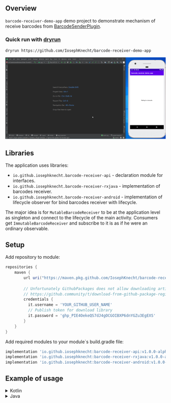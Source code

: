 ## Overview

`barcode-receiver-demo-app` demo project to demonstrate mechanism of receive barcodes
from [BarcodeSenderPlugin](https://github.com/IosephKnecht/barcode-sender-plugin).


### Quick run with [dryrun](https://github.com/cesarferreira/dryrun)
```
dryrun https://github.com/IosephKnecht/barcode-receiver-demo-app
```

![preview](images/preview.gif)

## Libraries

The application uses libraries:

* `io.github.iosephknecht.barcode-receiver-api` - declaration module for interfaces.
* `io.github.iosephknecht.barcode-receiver-rxjava` - implementation of barcodes receiver.
* `io.github.iosephknecht.barcode-receiver-android` - implementation of lifecycle observer for bind barcodes receiver
  with lifecycle.

The major idea is for `MutableBarcodeReceiver` to be at the application level as singleton and connect to the lifecycle
of the main activity. Consumers get `ImmutableBarcodeReceiver` and subscribe to it is as if he were an ordinary
observable.

## Setup

Add repository to module:

```groovy
repositories {
    maven {
        url uri("https://maven.pkg.github.com/IosephKnecht/barcode-receiver-demo-app")

        // Unfortunately GithubPackages does not allow downloading artifacts without authorization. 
        // https://github.community/t/download-from-github-package-registry-without-authentication/14407/133
        credentials {
          it.username = 'YOUR_GITHUB_USER_NAME'
          // Publish token for download library
          it.password = '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'
        }
    }
}
```

Add required modules to your module`s build.gradle file:

```groovy
implementation 'io.github.iosephknecht:barcode-receiver-api:v1.0.0-alpha01'
implementation 'io.github.iosephknecht:barcode-receiver-rxjava:v1.0.0-alpha01'
implementation 'io.github.iosephknecht:barcode-receiver-android:v1.0.0-alpha01'
```

## Example of usage

<details>
<summary>Kotlin</summary>

```kotlin
import android.os.Bundle
import androidx.appcompat.app.AppCompatActivity
import io.github.iosephknecht.barcode_receiver_api.MutableBarcodeReceiver
import io.github.iosephknecht.barcode_receiver_android.manageByLifecycle
import io.github.iosephknecht.barcode_receiver_api.barcodes
import io.github.iosephknecht.barcode_receiver_rxjava.RxJavaMutableBarcodeReceiver
import io.reactivex.rxjava3.disposables.CompositeDisposable

class MainActivity : AppCompatActivity() {

    private val barcodeReceiver: MutableBarcodeReceiver = RxJavaMutableBarcodeReceiver()
    private val disposables = CompositeDisposable()

    override fun onCreate(savedInstanceState: Bundle?) {
      // omitted code

      barcodeReceiver.barcodes
        .subscribe {
            // do something
        }
        .let(disposables::add)
      
      barcodeReceiver.manageByLifecycle(BARCODE_INTENT_FILTER_KEY, this)
    }

    override fun onDestroy() {
      disposables.clear()
      super.onDestroy()
    }

    private companion object {
      const val BARCODE_INTENT_FILTER_KEY = "YOUR_APP_ID_RECEIVER_KEY"
    }
}
```

</details>

<details>
<summary>Java</summary>

```java
import android.os.Bundle;
import androidx.annotation.Nullable;
import androidx.appcompat.app.AppCompatActivity;
import io.github.iosephknecht.barcode_receiver_api.MutableBarcodeReceiver;
import io.reactivex.rxjava3.disposables.CompositeDisposable;
import io.reactivex.rxjava3.disposables.Disposable;

import static io.github.iosephknecht.barcode_receiver_api.ExtenstionsKt.getBarcodes;
import static io.github.iosephknecht.barcode_receiver_rxjava.ExtensionsKt.RxJavaMutableBarcodeReceiver;
import static io.github.iosephknecht.barcode_receiver_android.ExtensionsKt.manageByLifecycle;

public class MainActivityLegacy extends AppCompatActivity {

    private static final String BARCODE_INTENT_FILTER_KEY = "YOUR_APP_ID_RECEIVER_KEY";
    
    private final MutableBarcodeReceiver barcodeReceiver = RxJavaMutableBarcodeReceiver();
    private final CompositeDisposable disposables = new CompositeDisposable();

    @Override
    protected void onCreate(@Nullable Bundle savedInstanceState) {
        super.onCreate(savedInstanceState);

        // omitted code
        Disposable disposable = getBarcodes(barcodeReceiver)
                .subscribe((barcode) -> {
                    // do something
                });

        disposables.add(disposable);
        
        manageByLifecycle(barcodeReceiver, BARCODE_INTENT_FILTER_KEY, this);
    }

    @Override
    protected void onDestroy() {
        disposables.clear();
        super.onDestroy();
    }
}

```

</details>